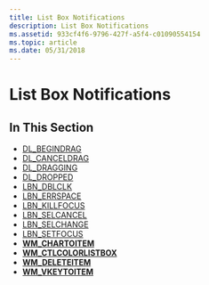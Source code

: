 ```yaml
---
title: List Box Notifications
description: List Box Notifications
ms.assetid: 933cf4f6-9796-427f-a5f4-c01090554154
ms.topic: article
ms.date: 05/31/2018
---
```


# List Box Notifications

## In This Section

-   [DL\_BEGINDRAG](dl-begindrag.md)
-   [DL\_CANCELDRAG](dl-canceldrag.md)
-   [DL\_DRAGGING](dl-dragging.md)
-   [DL\_DROPPED](dl-dropped.md)
-   [LBN\_DBLCLK](lbn-dblclk.md)
-   [LBN\_ERRSPACE](lbn-errspace.md)
-   [LBN\_KILLFOCUS](lbn-killfocus.md)
-   [LBN\_SELCANCEL](lbn-selcancel.md)
-   [LBN\_SELCHANGE](lbn-selchange.md)
-   [LBN\_SETFOCUS](lbn-setfocus.md)
-   [**WM\_CHARTOITEM**](wm-chartoitem.md)
-   [**WM\_CTLCOLORLISTBOX**](wm-ctlcolorlistbox.md)
-   [**WM\_DELETEITEM**](wm-deleteitem.md)
-   [**WM\_VKEYTOITEM**](wm-vkeytoitem.md)

 

 




